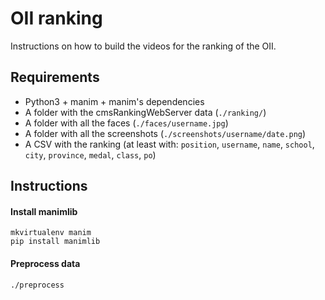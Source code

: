 # OII ranking

Instructions on how to build the videos for the ranking of the OII.

## Requirements

- Python3 + manim + manim's dependencies
- A folder with the cmsRankingWebServer data (`./ranking/`)
- A folder with all the faces (`./faces/username.jpg`)
- A folder with all the screenshots (`./screenshots/username/date.png`)
- A CSV with the ranking (at least with: `position`, `username`, `name`, `school`, `city`, `province`, `medal`, `class`, `po`)

## Instructions

#### Install manimlib

```
mkvirtualenv manim
pip install manimlib
```

#### Preprocess data

```
./preprocess
```

